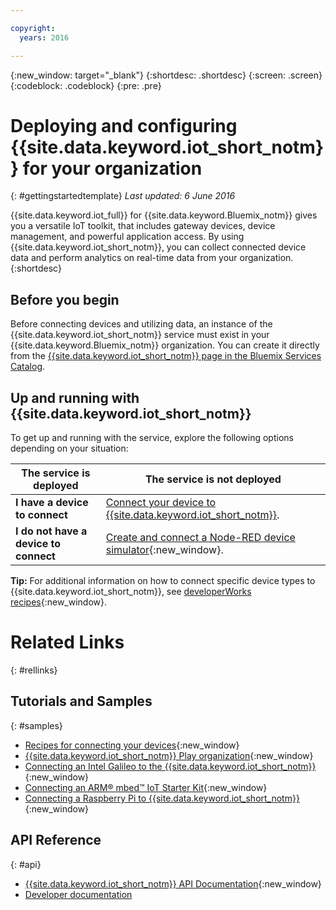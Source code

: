 ```yaml
---

copyright:
  years: 2016

---
```


{:new_window: target="_blank"}
{:shortdesc: .shortdesc}
{:screen: .screen}
{:codeblock: .codeblock}
{:pre: .pre}

# Deploying and configuring {{site.data.keyword.iot_short_notm}} for your organization
{: #gettingstartedtemplate}
*Last updated: 6 June 2016*

{{site.data.keyword.iot_full}} for {{site.data.keyword.Bluemix_notm}} gives you a versatile IoT toolkit, that includes gateway devices, device management, and powerful application access. By using {{site.data.keyword.iot_short_notm}}, you can collect connected device data and perform analytics on real-time data from your organization.
{:shortdesc}

## Before you begin

Before connecting devices and utilizing data, an instance of the {{site.data.keyword.iot_short_notm}} service must exist in your {{site.data.keyword.Bluemix_notm}} organization. You can create it directly from the [{{site.data.keyword.iot_short_notm}} page in the Bluemix Services Catalog](https://console.{DomainName}/catalog/services/internet-of-things-platform/).  

## Up and running with {{site.data.keyword.iot_short_notm}}

To get up and running with the service, explore the following options depending on your situation:

   |   The service is deployed | The service is not deployed
  ------------- | -------------
  **I have a device to connect** | [Connect your device to {{site.data.keyword.iot_short_notm}}](iotplatform_task.html#iotplatform_task).| Explore device connection in the [Play organization demo](http://discover-iot.eu-gb.mybluemix.net/?cm_mc_uid=44491599487314618721024&cm_mc_sid_50200000=1462798151#/play){:new_window}.
  **I do not have a device to connect** | [Create and connect a Node-RED device simulator](nodereddevice_sample.html){:new_window}.
**Tip:** For additional information on how to connect specific device types to {{site.data.keyword.iot_short_notm}}, see [developerWorks recipes](https://developer.ibm.com/recipes/?post_type=tutorials&s=iot){:new_window}.  



# Related Links
{: #rellinks}
## Tutorials and Samples
{: #samples}
* [Recipes for connecting your devices](https://developer.ibm.com/recipes/?post_type=tutorials&s=iot){:new_window}
* [{{site.data.keyword.iot_short_notm}} Play organization](https://play.internetofthings.ibmcloud.com/){:new_window}
* [Connecting an Intel Galileo to the {{site.data.keyword.iot_short_notm}}](https://developer.ibm.com/recipes/tutorials/connect-an-intel-galileo-to-the-internet-of-things-foundation-connect/){:new_window}
* [Connecting an ARM® mbed™ IoT Starter Kit](https://developer.ibm.com/recipes/tutorials/arm-mbed-iot-starter-kit-part-1/){:new_window}
* [Connecting a Raspberry Pi to {{site.data.keyword.iot_short_notm}}](https://developer.ibm.com/recipes/tutorials/raspberry-pi-4/){:new_window}

## API Reference
{: #api}
* [{{site.data.keyword.iot_short_notm}} API Documentation](https://docs.internetofthings.ibmcloud.com/swagger/v0002.html#/){:new_window}
* [Developer documentation](developer_doc_overview.html)
